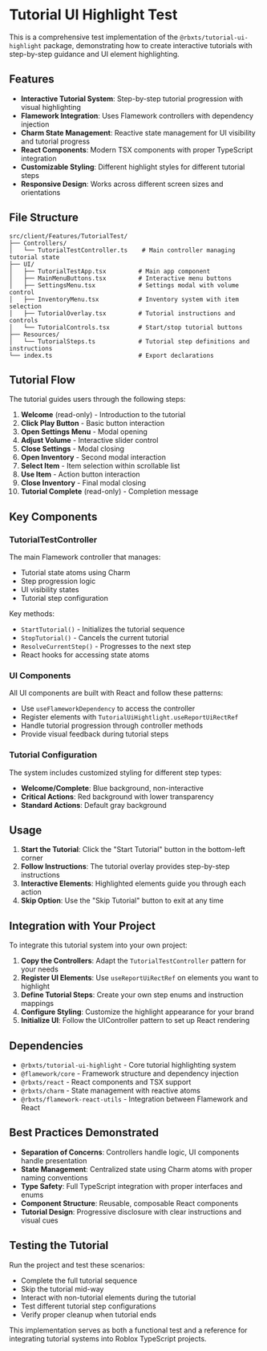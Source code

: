 # Tutorial UI Highlight Test

This is a comprehensive test implementation of the `@rbxts/tutorial-ui-highlight` package, demonstrating how to create interactive tutorials with step-by-step guidance and UI element highlighting.

## Features

- **Interactive Tutorial System**: Step-by-step tutorial progression with visual highlighting
- **Flamework Integration**: Uses Flamework controllers with dependency injection
- **Charm State Management**: Reactive state management for UI visibility and tutorial progress
- **React Components**: Modern TSX components with proper TypeScript integration
- **Customizable Styling**: Different highlight styles for different tutorial steps
- **Responsive Design**: Works across different screen sizes and orientations

## File Structure

```
src/client/Features/TutorialTest/
├── Controllers/
│   └── TutorialTestController.ts    # Main controller managing tutorial state
├── UI/
│   ├── TutorialTestApp.tsx         # Main app component
│   ├── MainMenuButtons.tsx         # Interactive menu buttons
│   ├── SettingsMenu.tsx            # Settings modal with volume control
│   ├── InventoryMenu.tsx           # Inventory system with item selection
│   ├── TutorialOverlay.tsx         # Tutorial instructions and controls
│   └── TutorialControls.tsx        # Start/stop tutorial buttons
├── Resources/
│   └── TutorialSteps.ts            # Tutorial step definitions and instructions
└── index.ts                        # Export declarations
```

## Tutorial Flow

The tutorial guides users through the following steps:

1. **Welcome** (read-only) - Introduction to the tutorial
2. **Click Play Button** - Basic button interaction
3. **Open Settings Menu** - Modal opening
4. **Adjust Volume** - Interactive slider control
5. **Close Settings** - Modal closing
6. **Open Inventory** - Second modal interaction
7. **Select Item** - Item selection within scrollable list
8. **Use Item** - Action button interaction
9. **Close Inventory** - Final modal closing
10. **Tutorial Complete** (read-only) - Completion message

## Key Components

### TutorialTestController

The main Flamework controller that manages:

- Tutorial state atoms using Charm
- Step progression logic
- UI visibility states
- Tutorial step configuration

Key methods:

- `StartTutorial()` - Initializes the tutorial sequence
- `StopTutorial()` - Cancels the current tutorial
- `ResolveCurrentStep()` - Progresses to the next step
- React hooks for accessing state atoms

### UI Components

All UI components are built with React and follow these patterns:

- Use `useFlameworkDependency` to access the controller
- Register elements with `TutorialUiHightlight.useReportUiRectRef`
- Handle tutorial progression through controller methods
- Provide visual feedback during tutorial steps

### Tutorial Configuration

The system includes customized styling for different step types:

- **Welcome/Complete**: Blue background, non-interactive
- **Critical Actions**: Red background with lower transparency
- **Standard Actions**: Default gray background

## Usage

1. **Start the Tutorial**: Click the "Start Tutorial" button in the bottom-left corner
2. **Follow Instructions**: The tutorial overlay provides step-by-step instructions
3. **Interactive Elements**: Highlighted elements guide you through each action
4. **Skip Option**: Use the "Skip Tutorial" button to exit at any time

## Integration with Your Project

To integrate this tutorial system into your own project:

1. **Copy the Controllers**: Adapt the `TutorialTestController` pattern for your needs
2. **Register UI Elements**: Use `useReportUiRectRef` on elements you want to highlight
3. **Define Tutorial Steps**: Create your own step enums and instruction mappings
4. **Configure Styling**: Customize the highlight appearance for your brand
5. **Initialize UI**: Follow the UIController pattern to set up React rendering

## Dependencies

- `@rbxts/tutorial-ui-highlight` - Core tutorial highlighting system
- `@flamework/core` - Framework structure and dependency injection
- `@rbxts/react` - React components and TSX support
- `@rbxts/charm` - State management with reactive atoms
- `@rbxts/flamework-react-utils` - Integration between Flamework and React

## Best Practices Demonstrated

- **Separation of Concerns**: Controllers handle logic, UI components handle presentation
- **State Management**: Centralized state using Charm atoms with proper naming conventions
- **Type Safety**: Full TypeScript integration with proper interfaces and enums
- **Component Structure**: Reusable, composable React components
- **Tutorial Design**: Progressive disclosure with clear instructions and visual cues

## Testing the Tutorial

Run the project and test these scenarios:

- Complete the full tutorial sequence
- Skip the tutorial mid-way
- Interact with non-tutorial elements during the tutorial
- Test different tutorial step configurations
- Verify proper cleanup when tutorial ends

This implementation serves as both a functional test and a reference for integrating tutorial systems into Roblox TypeScript projects.
